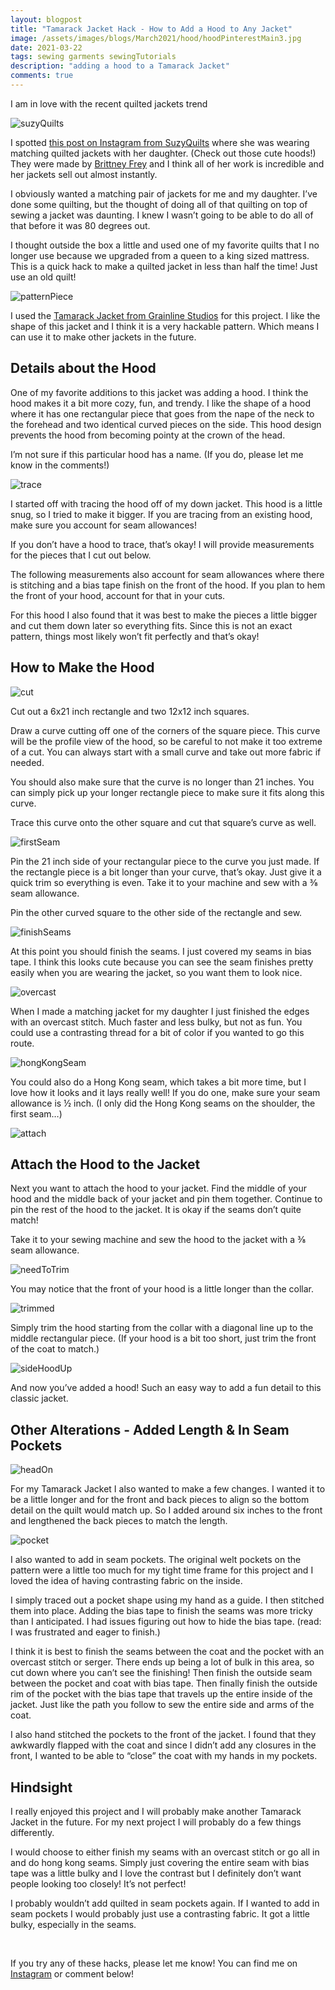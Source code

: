 ```yaml
---
layout: blogpost
title: "Tamarack Jacket Hack - How to Add a Hood to Any Jacket"
image: /assets/images/blogs/March2021/hood/hoodPinterestMain3.jpg
date: 2021-03-22
tags: sewing garments sewingTutorials
description: "adding a hood to a Tamarack Jacket"
comments: true
---
```


I am in love with the recent quilted jackets trend

![suzyQuilts](/assets/images/blogs/March2021/hood/suzyQuilts.jpg)

I spotted [this post on Instagram from SuzyQuilts](https://www.instagram.com/p/CKWpNgpLjSh/) where she was wearing matching quilted jackets with her daughter. (Check out those cute hoods!) They were made by [Brittney Frey](https://www.instagram.com/brittney.frey/) and I think all of her work is incredible and her jackets sell out almost instantly.

I obviously wanted a matching pair of jackets for me and my daughter. I’ve done some quilting, but the thought of doing all of that quilting on top of sewing a jacket was daunting. I knew I wasn’t going to be able to do all of that before it was 80 degrees out.

I thought outside the box a little and used one of my favorite quilts that I no longer use because we upgraded from a queen to a king sized mattress. This is a quick hack to make a quilted jacket in less than half the time! Just use an old quilt!

![patternPiece](/assets/images/blogs/March2021/hood/patternPiece.jpg)

I used the [Tamarack Jacket from Grainline Studios](https://grainlinestudio.com/products/tamarack-jacket?variant=22533585502290) for this project. I like the shape of this jacket and I think it is a very hackable pattern. Which means I can use it to make other jackets in the future.

## Details about the Hood

One of my favorite additions to this jacket was adding a hood. I think the hood makes it a bit more cozy, fun, and trendy. I like the shape of a hood where it has one rectangular piece that goes from the nape of the neck to the forehead and two identical curved pieces on the side. This hood design prevents the hood from becoming pointy at the crown of the head.

I’m not sure if this particular hood has a name. (If you do, please let me know in the comments!)

![trace](/assets/images/blogs/March2021/hood/trace.jpg)

I started off with tracing the hood off of my down jacket. This hood is a little snug, so I tried to make it bigger. If you are tracing from an existing hood, make sure you account for seam allowances!

If you don’t have a hood to trace, that’s okay! I will provide measurements for the pieces that I cut out below.

The following measurements also account for seam allowances where there is stitching and a bias tape finish on the front of the hood. If you plan to hem the front of your hood, account for that in your cuts.

For this hood I also found that it was best to make the pieces a little bigger and cut them down later so everything fits. Since this is not an exact pattern, things most likely won’t fit perfectly and that’s okay!

## How to Make the Hood

![cut](/assets/images/blogs/March2021/hood/pieces.jpg)

Cut out a 6x21 inch rectangle and two 12x12 inch squares.

Draw a curve cutting off one of the corners of the square piece. This curve will be the profile view of the hood, so be careful to not make it too extreme of a cut. You can always start with a small curve and take out more fabric if needed. 

You should also make sure that the curve is no longer than 21 inches. You can simply pick up your longer rectangle piece to make sure it fits along this curve.

Trace this curve onto the other square and cut that square’s curve as well. 

![firstSeam](/assets/images/blogs/March2021/hood/firstHoodSeam.jpg)

Pin the 21 inch side of your rectangular piece to the curve you just made. If the rectangle piece is a bit longer than your curve, that’s okay. Just give it a quick trim so everything is even. Take it to your machine and sew with a ⅜ seam allowance.

Pin the other curved square to the other side of the rectangle and sew.

![finishSeams](/assets/images/blogs/March2021/hood/biasTape.jpg)

At this point you should finish the seams. I just covered my seams in bias tape. I think this looks cute because you can see the seam finishes pretty easily when you are wearing the jacket, so you want them to look nice. 

![overcast](/assets/images/blogs/March2021/hood/overcastSeams.jpg)

When I made a matching jacket for my daughter I just finished the edges with an overcast stitch. Much faster and less bulky, but not as fun. You could use a contrasting thread for a bit of color if you wanted to go this route.

![hongKongSeam](/assets/images/blogs/March2021/hood/hongKongSeams.jpg)

You could also do a Hong Kong seam, which takes a bit more time, but I love how it looks and it lays really well! If you do one, make sure your seam allowance is ½ inch. (I only did the Hong Kong seams on the shoulder, the first seam…)

![attach](/assets/images/blogs/March2021/hood/pinToCoat.jpg)

## Attach the Hood to the Jacket

Next you want to attach the hood to your jacket. Find the middle of your hood and the middle back of your jacket and pin them together. Continue to pin the rest of the hood to the jacket. It is okay if the seams don’t quite match!

Take it to your sewing machine and sew the hood to the jacket with a ⅜ seam allowance. 

![needToTrim](/assets/images/blogs/March2021/hood/trimToJacket.jpg)

You may notice that the front of your hood is a little longer than the collar. 

![trimmed](/assets/images/blogs/March2021/hood/trim.jpg)

Simply trim the hood starting from the collar with a diagonal line up to the middle rectangular piece. (If your hood is a bit too short, just trim the front of the coat to match.)

![sideHoodUp](/assets/images/blogs/March2021/hood/sideHoodUp.jpg)

And now you’ve added a hood! Such an easy way to add a fun detail to this classic jacket.

## Other Alterations - Added Length & In Seam Pockets

![headOn](/assets/images/blogs/March2021/hood/headOn.jpg)

For my Tamarack Jacket I also wanted to make a few changes. I wanted it to be a little longer and for the front and back pieces to align so the bottom detail on the quilt would match up. So I added around six inches to the front and lengthened the back pieces to match the length. 

![pocket](/assets/images/blogs/March2021/hood/pocket.jpg)

I also wanted to add in seam pockets. The original welt pockets on the pattern were a little too much for my tight time frame for this project and I loved the idea of having contrasting fabric on the inside. 

I simply traced out a pocket shape using my hand as a guide. I then stitched them into place. Adding the bias tape to finish the seams was more tricky than I anticipated. I had issues figuring out how to hide the bias tape. (read: I was frustrated and eager to finish.) 

I think it is best to finish the seams between the coat and the pocket with an overcast stitch or serger. There ends up being a lot of bulk in this area, so cut down where you can’t see the finishing! Then finish the outside seam between the pocket and coat with bias tape. Then finally finish the outside rim of the pocket with the bias tape that travels up the entire inside of the jacket. Just like the path you follow to sew the entire side and arms of the coat. 

I also hand stitched the pockets to the front of the jacket. I found that they awkwardly flapped with the coat and since I didn’t add any closures in the front, I wanted to be able to “close” the coat with my hands in my pockets.

## Hindsight

I really enjoyed this project and I will probably make another Tamarack Jacket in the future. For my next project I will probably do a few things differently.

I would choose to either finish my seams with an overcast stitch or go all in and do hong kong seams. Simply just covering the entire seam with bias tape was a little bulky and I love the contrast but I definitely don’t want people looking too closely! It’s not perfect!

I probably wouldn’t add quilted in seam pockets again. If I wanted to add in seam pockets I would probably just use a contrasting fabric. It got a little bulky, especially in the seams.

<br>

If you try any of these hacks, please let me know! You can find me on [Instagram](https://www.instagram.com/joyberrystudios/?hl=en) or comment below!

<br>
<br>
